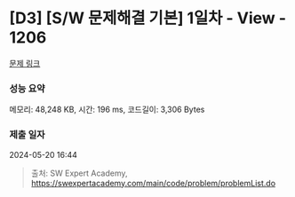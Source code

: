 # [D3] [S/W 문제해결 기본] 1일차 - View - 1206 

[문제 링크](https://swexpertacademy.com/main/code/problem/problemDetail.do?contestProbId=AV134DPqAA8CFAYh) 

### 성능 요약

메모리: 48,248 KB, 시간: 196 ms, 코드길이: 3,306 Bytes

### 제출 일자

2024-05-20 16:44



> 출처: SW Expert Academy, https://swexpertacademy.com/main/code/problem/problemList.do
